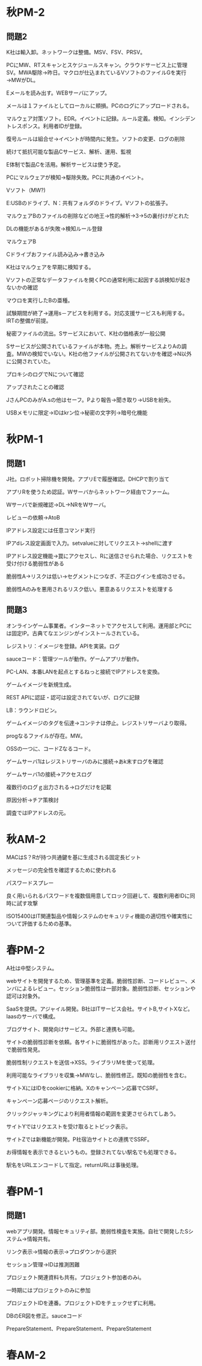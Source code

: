 # 秋PM-2

## 問題2

K社は輸入卸。ネットワークは整備。MSV、FSV、PRSV。

PCにMW、RTスキャンとスケジュールスキャン。クラウドサービス上に管理SV。MWA駆除→昨日。マクロが仕込まれているVソフトのファイルGを実行→MWがDL。

Eメールを読み出す。WEBサーバにアップ。

メールは１ファイルとしてローカルに頬損。PCのログにアップロードされる。

マルウェア対策ソフト。EDR。イベントに記録。ルール定義。検知。インシデントレスポンス。利用者IDが登録。

復号ルールは組合せ→イベントが時間内に発生。ソフトの変更、ログの削除

続けて抵抗可能な製品Cサービス、解析、運用、監視

E体制で製品Cを活用。解析サービスは使う予定。

PCにマルウェアが検知→駆除失敗。PCに共通のイベント。

Vソフト（MW?)

E:USBのドライブ、N：共有フォルダのドライブ。Vソフトの拡張子。

マルウェアBのファイルの削除などの地王→性的解析→3→5の裏付けがとれた

DLの機能があるが失敗→検知ルール登録

マルウェアB

Cドライブおファイル読み込み→書き込み

K社はマルウェアを早期に検知する。

Vソフトの正常なデータファイルを開くPCの通常利用に起因する誤検知が起きないかの確認

マウロを実行したBの亜種。

試験期間が終了→運用s－アビスを利用する。対応支援サービスも利用する。IRTの整備が前提。

秘密ファイルの流出。Sサービスにおいて、K社の価格表が一般公開

Sサービスが公開されているファイルが本物。売上。解析サービスよりAの調査。MWの検知でいない。K社の他ファイルが公開されてないかを確認→N以外に公開されていた。

プロキシのログでNについて確認

アップされたことの確認

JさんPCのみがA.sの他はセーフ。Pより報告→聞き取り→USBを紛失。

USBメモリに限定→IDはkrン位→秘密の文字列→暗号化機能

# 秋PM-1

## 問題1

J社。ロボット掃除機を開発。アプリEで履歴確認。DHCPで割り当て

アプリRを使うため認証。Wサーバからネットワーク経由でファーム。

Wサーバで新規確認→DL→NRをWサーバ。

レビューの依頼→AtoB

IPアドレス設定には任意コマンド実行

IPアdレス設定画面で入力。setvalueに対してリクエスト→shellに渡す

IPアドレス設定機能→罠にアクセスし、Rに送信させられた場合、リクエストを受け付ける脆弱性がある

脆弱性A→リスクは低い→セグメントにつなぎ、不正ログインを成功させる。

脆弱性Aのみを悪用されるリスク低い。悪意あるリクエストを処理する

## 問題3

オンラインゲーム事業者。インターネットでアクセスして利用。運用部とPCには固定IP。古典てなエンジンがインストールされている。

レジストリ：イメージを登録。APIを実装。ログ

sauceコード：管理ツールが動作。ゲームアプリが動作。

PC-LAN、本番LANを起点とするねっと接続でIPアドレスを変換。

ゲームイメージを新規生成。

REST APIに認証・認可は設定されてないが、ログに記録

LB：ラウンドロビン。

ゲームイメージのタグを伝達→コンテナは停止。レジストリサーバより取得。

progなるファイルが存在。MW。

OSSの一つに、コードZなるコード。

ゲームサーバ1はレジストリサーバのみに接続→あk末すログを確認

ゲームサーバ1の接続→アクセスログ

複数行のログｇ出力される→ログだけを記載

原因分析→チア策検討

調査ではIPアドレスの元。

# 秋AM-2

MACはS？Rが持つ共通鍵を基に生成される固定長ビット

メッセージの完全性を確認するために使われる

パスワードスプレー

良く用いられるパスワードを複数個用意してロック回避して、複数利用者IDに同時に試す攻撃

ISO15400はIT関連製品や情報システムのセキュリティ機能の適切性や確実性について評価するための基準。

# 春PM-2

A社は中堅システム。

webサイトを開発するため、管理基準を定義。脆弱性診断、コードレビュー、メンバによるレビュー。セッション脆弱性は一部対象。脆弱性診断、セッションや認可は対象外。

SaaSを提供。アジャイル開発。B社はITサービス会社。サイトB,サイトXなど。Iaasのサーバで構成。

ブログサイト、開発向けサービス。外部と連携も可能。

サイトの脆弱性診断を依頼。各サイトに脆弱性があった。診断用リクエスト送付で脆弱性発見。

脆弱性制リクエストを送信→XSS。ライブラリMを使って処理。

利用可能なライブラリを収集→MWなし、脆弱性修正。既知の脆弱性を含む。

サイトXにはIDをcookierに格納。Xのキャンペーン応募でCSRF。

キャンペーン応募ページのリクエスト解析。

クリックジャッキングにより利用者情報の範囲を変更させられてしあう。

サイトYではリクエストを受け取るとトピック表示。

サイトZでは新機能が開発。P社宿泊サイトとの連携でSSRF。

お得情報を表示できるというもの。登録されてない駅名でも処理できる。

駅名をURLエンコードして指定。returnURLは事後処理。

# 春PM-1

## 問題1

webアプリ開発。情報セキュリティ部。脆弱性検査を実施。自社で開発したSシステム→情報共有。

リンク表示→情報の表示→プロダウンから選択

セッション管理→IDは推測困難

プロジェクト関連資料も共有。プロジェクト参加者のみi。

一時期にはプロジェクトのみに参加

プロジェクトIDを連番。プロジェクトIDをチェックせずに利用。

DBのER図を修正。sauceコード

PrepareStatement、PrepareStatement、PrepareStatement



# 春AM-2
